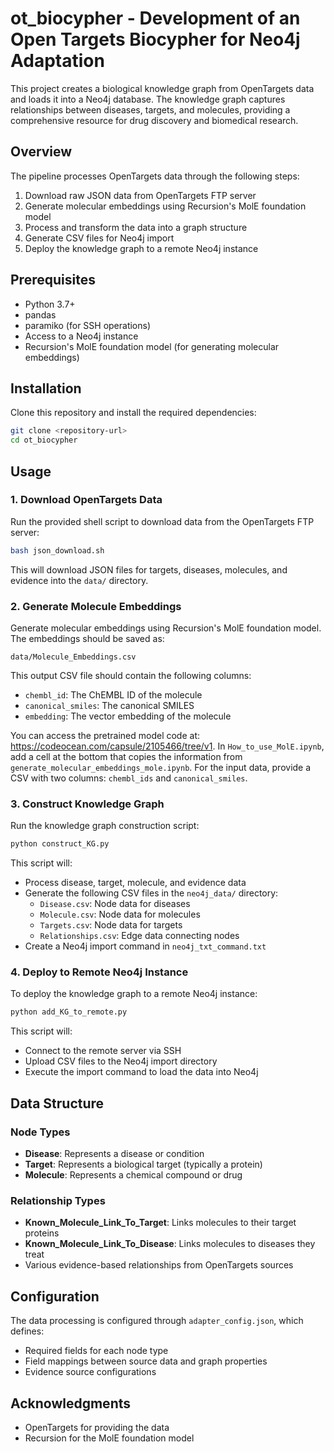 # ot_biocypher - Development of an Open Targets Biocypher for Neo4j Adaptation

This project creates a biological knowledge graph from OpenTargets data and loads it into a Neo4j database. The knowledge graph captures relationships between diseases, targets, and molecules, providing a comprehensive resource for drug discovery and biomedical research.

## Overview

The pipeline processes OpenTargets data through the following steps:
1. Download raw JSON data from OpenTargets FTP server
2. Generate molecular embeddings using Recursion's MolE foundation model
3. Process and transform the data into a graph structure
4. Generate CSV files for Neo4j import
5. Deploy the knowledge graph to a remote Neo4j instance

## Prerequisites

- Python 3.7+
- pandas
- paramiko (for SSH operations)
- Access to a Neo4j instance
- Recursion's MolE foundation model (for generating molecular embeddings)

## Installation

Clone this repository and install the required dependencies:

```bash
git clone <repository-url>
cd ot_biocypher
```

## Usage

### 1. Download OpenTargets Data

Run the provided shell script to download data from the OpenTargets FTP server:

```bash
bash json_download.sh
```

This will download JSON files for targets, diseases, molecules, and evidence into the `data/` directory.

### 2. Generate Molecule Embeddings

Generate molecular embeddings using Recursion's MolE foundation model. The embeddings should be saved as:

```
data/Molecule_Embeddings.csv
```

This output CSV file should contain the following columns:
- `chembl_id`: The ChEMBL ID of the molecule
- `canonical_smiles`: The canonical SMILES
- `embedding`: The vector embedding of the molecule

You can access the pretrained model code at: https://codeocean.com/capsule/2105466/tree/v1. In `How_to_use_MolE.ipynb`, 
add a cell at the bottom that copies the information from `generate_molecular_embeddings_mole.ipynb`. For the input data, provide a CSV with two columns: `chembl_ids` and `canonical_smiles`. 


### 3. Construct Knowledge Graph

Run the knowledge graph construction script:

```bash
python construct_KG.py
```

This script will:
- Process disease, target, molecule, and evidence data
- Generate the following CSV files in the `neo4j_data/` directory:
  - `Disease.csv`: Node data for diseases
  - `Molecule.csv`: Node data for molecules
  - `Targets.csv`: Node data for targets
  - `Relationships.csv`: Edge data connecting nodes
- Create a Neo4j import command in `neo4j_txt_command.txt`

### 4. Deploy to Remote Neo4j Instance

To deploy the knowledge graph to a remote Neo4j instance:

```bash
python add_KG_to_remote.py
```

This script will:
- Connect to the remote server via SSH
- Upload CSV files to the Neo4j import directory
- Execute the import command to load the data into Neo4j

## Data Structure

### Node Types
- **Disease**: Represents a disease or condition
- **Target**: Represents a biological target (typically a protein)
- **Molecule**: Represents a chemical compound or drug

### Relationship Types
- **Known_Molecule_Link_To_Target**: Links molecules to their target proteins
- **Known_Molecule_Link_To_Disease**: Links molecules to diseases they treat
- Various evidence-based relationships from OpenTargets sources

## Configuration

The data processing is configured through `adapter_config.json`, which defines:
- Required fields for each node type
- Field mappings between source data and graph properties
- Evidence source configurations


## Acknowledgments

- OpenTargets for providing the data
- Recursion for the MolE foundation model